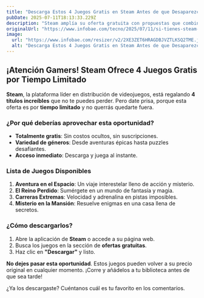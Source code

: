 ```yaml
---
title: "Descarga Estos 4 Juegos Gratis en Steam Antes de que Desaparezcan"
pubDate: 2025-07-11T18:13:33.229Z
description: "Steam amplía su oferta gratuita con propuestas que combinan terror, anime, velocidad y creatividad"
originalUrl: "https://www.infobae.com/tecno/2025/07/11/si-tienes-steam-ya-puedes-descargar-estos-cuatro-juegos-gratis-por-tiempo-limitado/"
image:
  url: "https://www.infobae.com/resizer/v2/2XE3ZET6HRAGDBJVZTLKSQ2TME.jpg?auth=cfd7e4d93ec0d81fca082af3221166fd5d384b367695d809d81139b2f241ed50&smart=true&width=1200&height=630&quality=85"
  alt: "Descarga Estos 4 Juegos Gratis en Steam Antes de que Desaparezcan"
---
```


## ¡Atención Gamers! Steam Ofrece 4 Juegos Gratis por Tiempo Limitado

**Steam**, la plataforma líder en distribución de videojuegos, está regalando **4 títulos increíbles** que no te puedes perder. Pero date prisa, porque esta oferta es por **tiempo limitado** y no querrás quedarte fuera.

### ¿Por qué deberías aprovechar esta oportunidad?

- **Totalmente gratis**: Sin costos ocultos, sin suscripciones.
- **Variedad de géneros**: Desde aventuras épicas hasta puzzles desafiantes.
- **Acceso inmediato**: Descarga y juega al instante.

### Lista de Juegos Disponibles

1. **Aventura en el Espacio**: Un viaje interestelar lleno de acción y misterio.
2. **El Reino Perdido**: Sumérgete en un mundo de fantasía y magia.
3. **Carreras Extremas**: Velocidad y adrenalina en pistas imposibles.
4. **Misterio en la Mansión**: Resuelve enigmas en una casa llena de secretos.

### ¿Cómo descargarlos?

1. Abre la aplicación de **Steam** o accede a su página web.
2. Busca los juegos en la sección de **ofertas gratuitas**.
3. Haz clic en **"Descargar"** y listo.

**No dejes pasar esta oportunidad**. Estos juegos pueden volver a su precio original en cualquier momento. ¡Corre y añádelos a tu biblioteca antes de que sea tarde!

¿Ya los descargaste? Cuéntanos cuál es tu favorito en los comentarios.